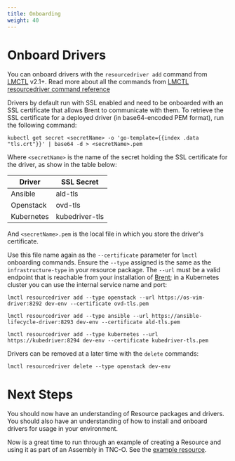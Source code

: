 ```yaml
---
title: Onboarding
weight: 40
---
```


# Onboard Drivers

You can onboard drivers with the `resourcedriver add` command from [LMCTL](/reference/lmctl) v2.1+. Read more about all the commands from [LMCTL resourcedriver command reference](https://github.com/IBM/lmctl/tree/master/docs/command-reference/resourcedriver)

Drivers by default run with SSL enabled and need to be onboarded with an SSL certificate that allows Brent to communicate with them. To retrieve the SSL certificate for a deployed driver (in base64-encoded PEM format), run the following command:

```
kubectl get secret <secretName> -o 'go-template={{index .data "tls.crt"}}' | base64 -d > <secretName>.pem
```

Where `<secretName>` is the name of the secret holding the SSL certificate for the driver, as show in the table below:

| Driver     | SSL Secret     |
|------------|----------------|
| Ansible    | ald-tls        |
| Openstack  | ovd-tls        |
| Kubernetes | kubedriver-tls |

And `<secretName>.pem` is the local file in which you store the driver's certificate. 

Use this file name again as the `--certificate` parameter for `lmctl` onboarding commands. Ensure the `--type` assigned is the same as the `infrastructure-type` in your resource package. The `--url` must be a valid endpoint that is reachable from your installation of [Brent](/installation/resource-manager/rm-overview/#brent); in a Kubernetes cluster you can use the internal service name and port:

```
lmctl resourcedriver add --type openstack --url https://os-vim-driver:8292 dev-env --certificate ovd-tls.pem
```

```
lmctl resourcedriver add --type ansible --url https://ansible-lifecycle-driver:8293 dev-env --certificate ald-tls.pem
```

```
lmctl resourcedriver add --type kubernetes --url https://kubedriver:8294 dev-env --certificate kubedriver-tls.pem
```

Drivers can be removed at a later time with the `delete` commands:

```
lmctl resourcedriver delete --type openstack dev-env
```


# Next Steps

You should now have an understanding of Resource packages and drivers. You should also have an understanding of how to install and onboard drivers for usage in your environment.

Now is a great time to run through an example of creating a Resource and using it as part of an Assembly in TNC-O. See the [example resource](/user-guides/resource-engineering/example-resource/get-started).